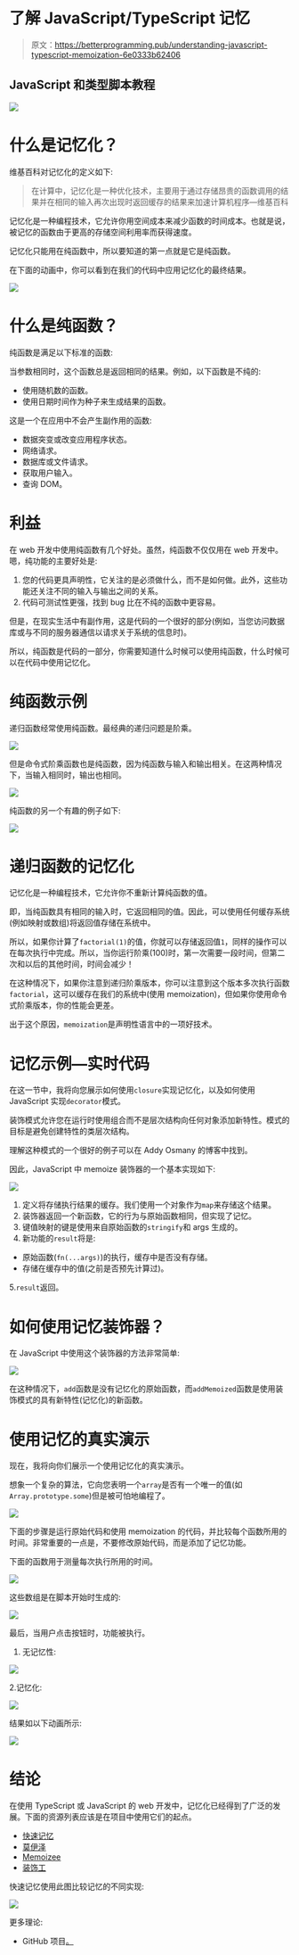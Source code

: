 # 了解 JavaScript/TypeScript 记忆

> 原文：<https://betterprogramming.pub/understanding-javascript-typescript-memoization-6e0333b62406>

## JavaScript 和类型脚本教程

![](img/5f57808203b82df3d798559b2897deba.png)

# 什么是记忆化？

维基百科对记忆化的定义如下:

> 在计算中，记忆化是一种优化技术，主要用于通过存储昂贵的函数调用的结果并在相同的输入再次出现时返回缓存的结果来加速计算机程序—维基百科

记忆化是一种编程技术，它允许你用空间成本来减少函数的时间成本。也就是说，被记忆的函数由于更高的存储空间利用率而获得速度。

记忆化只能用在纯函数中，所以要知道的第一点就是它是纯函数。

在下面的动画中，你可以看到在我们的代码中应用记忆化的最终结果。

![](img/ddd9918790b8811a0095ca5acc660ba7.png)

# 什么是纯函数？

纯函数是满足以下标准的函数:

当参数相同时，这个函数总是返回相同的结果。例如，以下函数是不纯的:

*   使用随机数的函数。
*   使用日期时间作为种子来生成结果的函数。

这是一个在应用中不会产生副作用的函数:

*   数据突变或改变应用程序状态。
*   网络请求。
*   数据库或文件请求。
*   获取用户输入。
*   查询 DOM。

# 利益

在 web 开发中使用纯函数有几个好处。虽然，纯函数不仅仅用在 web 开发中。嗯，纯功能的主要好处是:

1.  您的代码更具声明性，它关注的是必须做什么，而不是如何做。此外，这些功能还关注不同的输入与输出之间的关系。
2.  代码可测试性更强，找到 bug 比在不纯的函数中更容易。

但是，在现实生活中有副作用，这是代码的一个很好的部分(例如，当您访问数据库或与不同的服务器通信以请求关于系统的信息时)。

所以，纯函数是代码的一部分，你需要知道什么时候可以使用纯函数，什么时候可以在代码中使用记忆化。

# 纯函数示例

递归函数经常使用纯函数。最经典的递归问题是阶乘。

![](img/3246a998a16a3bd6c5de168d1902746b.png)

但是命令式阶乘函数也是纯函数，因为纯函数与输入和输出相关。在这两种情况下，当输入相同时，输出也相同。

![](img/e186b7ae7a4d3ae4e7a42ad482362a4c.png)

纯函数的另一个有趣的例子如下:

![](img/02b39c35f55c64c500c583e776a0a564.png)

# 递归函数的记忆化

记忆化是一种编程技术，它允许你不重新计算纯函数的值。

即，当纯函数具有相同的输入时，它返回相同的值。因此，可以使用任何缓存系统(例如映射或数组)将返回值存储在系统中。

所以，如果你计算了`factorial(1)`的值，你就可以存储返回值`1`，同样的操作可以在每次执行中完成。所以，当你运行阶乘(100)时，第一次需要一段时间，但第二次和以后的其他时间，时间会减少！

在这种情况下，如果你注意到递归阶乘版本，你可以注意到这个版本多次执行函数`factorial`，这可以缓存在我们的系统中(使用 memoization)，但如果你使用命令式阶乘版本，你的性能会更差。

出于这个原因，`memoization`是声明性语言中的一项好技术。

# 记忆示例—实时代码

在这一节中，我将向您展示如何使用`closure`实现记忆化，以及如何使用 JavaScript 实现`decorator`模式。

装饰模式允许您在运行时使用组合而不是层次结构向任何对象添加新特性。模式的目标是避免创建特性的类层次结构。

理解这种模式的一个很好的例子可以在 Addy Osmany 的博客中找到。

因此，JavaScript 中 memoize 装饰器的一个基本实现如下:

![](img/e9123cefd77a392b25309968230508f9.png)

1.  定义将存储执行结果的缓存。我们使用一个对象作为`map`来存储这个结果。
2.  装饰器返回一个新函数，它的行为与原始函数相同，但实现了记忆。
3.  键值映射的键是使用来自原始函数的`stringify`和 args 生成的。
4.  新功能的`result`将是:

*   原始函数(`fn(...args)`)的执行，缓存中是否没有存储。
*   存储在缓存中的值(之前是否预先计算过)。

5.`result`返回。

# 如何使用记忆装饰器？

在 JavaScript 中使用这个装饰器的方法非常简单:

![](img/18a531a2a8bc2179865a1c7716af615a.png)

在这种情况下，`add`函数是没有记忆化的原始函数，而`addMemoized`函数是使用装饰模式的具有新特性(记忆化)的新函数。

# 使用记忆的真实演示

现在，我将向你们展示一个使用记忆化的真实演示。

想象一个复杂的算法，它向您表明一个`array`是否有一个唯一的值(如`Array.prototype.some`)但是被可怕地编程了。

![](img/0649868eecfc6bb43fcd6bd3c43ece33.png)

下面的步骤是运行原始代码和使用 memoization 的代码，并比较每个函数所用的时间。非常重要的一点是，不要修改原始代码，而是添加了记忆功能。

下面的函数用于测量每次执行所用的时间。

![](img/3b8810b2478f58ad71b71a9c694d4713.png)

这些数组是在脚本开始时生成的:

![](img/99c0a547674f742c2e58f0cbb60f2dfa.png)

最后，当用户点击按钮时，功能被执行。

1.  无记忆性:

![](img/ceb13ea4207626e9b18fdfcb4c9a5ce4.png)

2.记忆化:

![](img/da5a848788c4010420f7e9ba5f3c6e0f.png)

结果如以下动画所示:

![](img/f40def8062cde299b088349ee5dad5b8.png)

# 结论

在使用 TypeScript 或 JavaScript 的 web 开发中，记忆化已经得到了广泛的发展。下面的资源列表应该是在项目中使用它们的起点。

*   [快速记忆](https://github.com/caiogondim/fast-memoize.js)
*   [莫伊泽](https://github.com/planttheidea/moize)
*   [Memoizee](https://github.com/medikoo/memoizee)
*   [装饰工](https://github.com/steelsojka/lodash-decorators)

快速记忆使用此图比较记忆的不同实现:

![](img/bd8276b6c6e3ea219d237ba17861fbca.png)

更多理论:

*   GitHub 项目[。](https://github.com/Caballerog/blog/memoization)